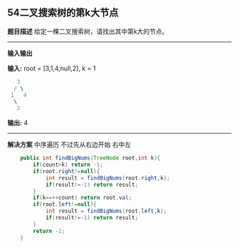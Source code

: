 ## 54二叉搜索树的第k大节点
**题目描述**
给定一棵二叉搜索树，请找出其中第k大的节点。

---
**输入输出**

**输入:** root = [3,1,4,null,2], k = 1
```java
   3
  / \
 1   4
  \
   2
```
**输出:** 4

---
**解决方案**
中序遍历
不过先从右边开始
右中左
```java
    public int findBigNums(TreeNode root,int k){
        if(count>k) return -1;
        if(root.right!=null){
            int result = findBigNums(root.right,k);
            if(result!=-1) return result;
        }
        if(k==++count) return root.val;
        if(root.left!=null){
            int result = findBigNums(root.left,k);
            if(result!=-1) return result;
        }
        return -1;
    }
```

